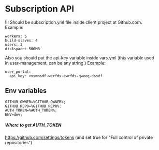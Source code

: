 # Subscription API

!!! Should be subscription.yml file inside client project at Github.com.
Example:
```
workers: 5
build-slaves: 4
users: 3
diskspace: 500MB 
```

Also you should put the api-key variable inside vars.yml (this variable used in user-management. can be any string.)
Example:
```
user_portal:
  api_key: vvsmnsdf-werfds-ewrfds-qweeq-dssdf
```


## Env variables
```
GITHUB_OWNER=%GITHUB_OWNER%;
GITHUB_REPO=%GITHUB_REPO%;
AUTH_TOKEN=%AUTH_TOKEN%;
ENV=dev;
```

 ##### Where to get AUTH_TOKEN
 https://github.com/settings/tokens (and set true for "Full control of private repositories")
